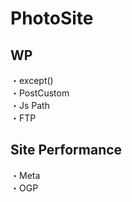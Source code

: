 # PhotoSite  

## WP  
・except()        
・PostCustom  
・Js Path  
・FTP

## Site Performance
・Meta  
・OGP
